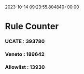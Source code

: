 2023-10-14 09:23:55.804840+00:00
# Rule Counter 
 ### UCATE : 393780

 ### Veneto : 189642

 ### Allowlist : 13930